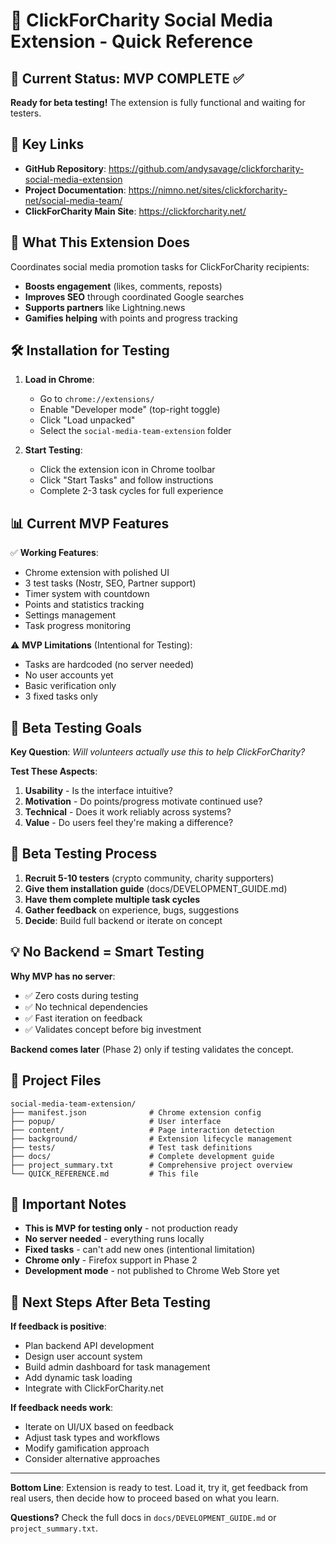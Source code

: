 # 🚀 ClickForCharity Social Media Extension - Quick Reference

## 📍 Current Status: MVP COMPLETE ✅

**Ready for beta testing!** The extension is fully functional and waiting for testers.

## 🔗 Key Links

- **GitHub Repository**: https://github.com/andysavage/clickforcharity-social-media-extension
- **Project Documentation**: https://nimno.net/sites/clickforcharity-net/social-media-team/
- **ClickForCharity Main Site**: https://clickforcharity.net/

## 🎯 What This Extension Does

Coordinates social media promotion tasks for ClickForCharity recipients:
- **Boosts engagement** (likes, comments, reposts)
- **Improves SEO** through coordinated Google searches
- **Supports partners** like Lightning.news
- **Gamifies helping** with points and progress tracking

## 🛠 Installation for Testing

1. **Load in Chrome**:
   - Go to `chrome://extensions/`
   - Enable "Developer mode" (top-right toggle)
   - Click "Load unpacked"
   - Select the `social-media-team-extension` folder

2. **Start Testing**:
   - Click the extension icon in Chrome toolbar
   - Click "Start Tasks" and follow instructions
   - Complete 2-3 task cycles for full experience

## 📊 Current MVP Features

✅ **Working Features**:
- Chrome extension with polished UI
- 3 test tasks (Nostr, SEO, Partner support)
- Timer system with countdown
- Points and statistics tracking
- Settings management
- Task progress monitoring

⚠️ **MVP Limitations** (Intentional for Testing):
- Tasks are hardcoded (no server needed)
- No user accounts yet
- Basic verification only
- 3 fixed tasks only

## 🧪 Beta Testing Goals

**Key Question**: *Will volunteers actually use this to help ClickForCharity?*

**Test These Aspects**:
1. **Usability** - Is the interface intuitive?
2. **Motivation** - Do points/progress motivate continued use?
3. **Technical** - Does it work reliably across systems?
4. **Value** - Do users feel they're making a difference?

## 🎯 Beta Testing Process

1. **Recruit 5-10 testers** (crypto community, charity supporters)
2. **Give them installation guide** (docs/DEVELOPMENT_GUIDE.md)
3. **Have them complete multiple task cycles**
4. **Gather feedback** on experience, bugs, suggestions
5. **Decide**: Build full backend or iterate on concept

## 💡 No Backend = Smart Testing

**Why MVP has no server**:
- ✅ Zero costs during testing
- ✅ No technical dependencies
- ✅ Fast iteration on feedback
- ✅ Validates concept before big investment

**Backend comes later** (Phase 2) only if testing validates the concept.

## 📁 Project Files

```
social-media-team-extension/
├── manifest.json              # Chrome extension config
├── popup/                     # User interface
├── content/                   # Page interaction detection
├── background/                # Extension lifecycle management
├── tests/                     # Test task definitions
├── docs/                      # Complete development guide
├── project_summary.txt        # Comprehensive project overview
└── QUICK_REFERENCE.md         # This file
```

## 🚨 Important Notes

- **This is MVP for testing only** - not production ready
- **No server needed** - everything runs locally
- **Fixed tasks** - can't add new ones (intentional limitation)
- **Chrome only** - Firefox support in Phase 2
- **Development mode** - not published to Chrome Web Store yet

## 🔄 Next Steps After Beta Testing

**If feedback is positive**:
- Plan backend API development
- Design user account system
- Build admin dashboard for task management
- Add dynamic task loading
- Integrate with ClickForCharity.net

**If feedback needs work**:
- Iterate on UI/UX based on feedback
- Adjust task types and workflows
- Modify gamification approach
- Consider alternative approaches

---

**Bottom Line**: Extension is ready to test. Load it, try it, get feedback from real users, then decide how to proceed based on what you learn.

**Questions?** Check the full docs in `docs/DEVELOPMENT_GUIDE.md` or `project_summary.txt`.

